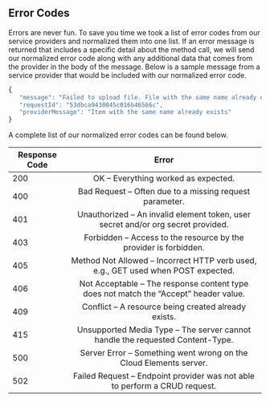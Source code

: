 ## Error Codes

Errors are never fun. To save you time we took a list of error codes from our service providers and normalized them into one list. If an error message is returned that includes a specific detail about the method call, we will send our normalized error code along with any additional data that comes from the provider in the body of the message. Below is a sample message from a service provider that would be included with our normalized error code.

```javascript
{
   "message": "Failed to upload file. File with the same name already exists. Change the name of the file you're uploading or set the overwrite query parameter to true.",
   "requestId": "53dbca9430045c016b46566c",
   "providerMessage": "Item with the same name already exists"
}
```
A complete list of our normalized error codes can be found below.

| Response Code | Error                                                                                |
|---------------|:------------------------------------------------------------------------------------:|
| 200           | OK – Everything worked as expected.                                                  |
| 400           | Bad Request – Often due to a missing request parameter.                              |
| 401           | Unauthorized – An invalid element token, user secret and/or org secret provided.     |
| 403           | Forbidden – Access to the resource by the provider is forbidden.                     |
| 405           | Method Not Allowed – Incorrect HTTP verb used, e.g., GET used when POST expected.    |
| 406           | Not Acceptable – The response content type does not match the “Accept” header value. |
| 409           | Conflict – A resource being created already exists.                                  |
| 415           | Unsupported Media Type – The server cannot handle the requested Content-Type.        |
| 500           | Server Error – Something went wrong on the Cloud Elements server.                    |
| 502           | Failed Request – Endpoint provider was not able to perform a CRUD request.           |

